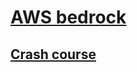 # [AWS bedrock](https://www.youtube.com/playlist?list=PLZoTAELRMXVP8-wzKPtrRST3jNCprvMZj)
## [Crash course](https://youtu.be/2maPaQutcWs?list=PLZoTAELRMXVP8-wzKPtrRST3jNCprvMZj)